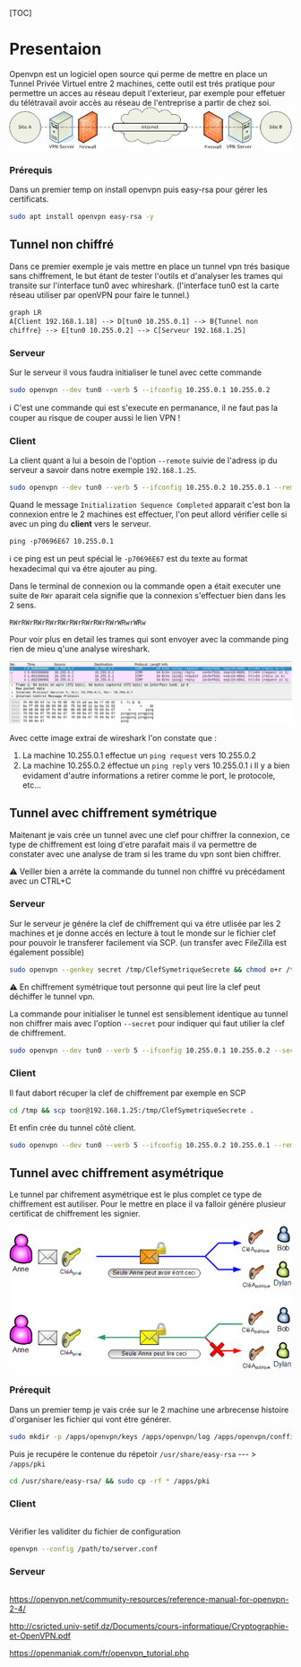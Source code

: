 [TOC]

# Presentaion

Openvpn est un logiciel open source qui perme de mettre en place un Tunnel Privée Virtuel entre 2 machines, cette outil est trés pratique pour permettre un acces au réseau depuit l'exterieur, par exemple pour effetuer du télétravail avoir accès au réseau de l'entreprise a partir de chez soi.![image-20220315135017095](./openVpn.assets/image-20220315135017095.png)

### Prérequis

Dans un premier temp on install openvpn puis easy-rsa pour gérer les certificats.

```bash
sudo apt install openvpn easy-rsa -y
```

## Tunnel non  chiffré

Dans ce premier exemple je vais mettre en place un tunnel vpn trés basique sans chiffrement, le but étant de tester l'outils et d'analyser les trames qui transite sur l'interface tun0 avec whireshark. (l'interface tun0 est la carte réseau utiliser par openVPN pour faire le tunnel.)

```mermaid
graph LR
A[Client 192.168.1.18] --> D[tun0 10.255.0.1] --> B{Tunnel non chiffre} --> E[tun0 10.255.0.2] --> C[Serveur 192.168.1.25]
```

### Serveur

Sur le serveur il vous faudra initialiser le tunel avec cette commande

```bash
sudo openvpn --dev tun0 --verb 5 --ifconfig 10.255.0.1 10.255.0.2
```

ℹ️ C'est une commande qui est s'execute en permanance, il ne faut pas la couper au risque de couper aussi le lien VPN !

### Client

La client quant a lui a besoin de l'option `--remote` suivie de l'adress ip du serveur a savoir dans notre exemple `192.168.1.25`.

```bash
sudo openvpn --dev tun0 --verb 5 --ifconfig 10.255.0.2 10.255.0.1 --remote 192.168.1.25
```

Quand le message `Initialization Sequence Completed` apparait c'est bon la connexion entre le 2 machines est effectuer, l'on peut allord vérifier celle si avec un ping du **client** vers le serveur.

```
ping -p70696E67 10.255.0.1
```

ℹ️ ce ping est un peut spécial le `-p70696E67` est du texte au format hexadecimal qui va étre ajouter au ping.

Dans le terminal de connexion ou la commande open a était executer une suite de `RWr` aparait cela signifie que la connexion s'effectuer bien dans les 2 sens.

```
RWrRWrRWrRWrRWrRWrRWrRWrRWrWRwrWRw
```

Pour voir plus en detail les trames qui sont envoyer avec la commande ping rien de mieu q'une analyse wireshark.

![image-20220315230509544](./openVpn.assets/image-20220315230509544.png)

Avec cette image extrai de wireshark l'on constate que :

1) La machine 10.255.0.1 effectue un `ping request` vers 10.255.0.2 
3) La machine 10.255.0.2 éffectue un `ping reply` vers 10.255.0.1
ℹ️ Il y a bien evidament d'autre informations a retirer comme le port, le protocole, etc...

## Tunnel avec chiffrement symétrique

Maitenant je vais crée un tunnel avec une clef pour chiffrer la connexion, ce type de chiffrement est loing d'etre parafait mais il va permettre de constater avec une analyse de tram si les trame du vpn sont bien chiffrer.

⚠️ Veiller bien a arréte la commande du tunnel non chiffré vu précédament avec un CTRL+C

### Serveur

 Sur le serveur je génére la clef de chiffrement qui va étre utlisée par les 2 machines et  je donne accés en lecture à tout le monde sur le fichier clef pour pouvoir le transferer facilement via SCP. (un transfer avec FileZilla est également possible)

```bash
sudo openvpn --genkey secret /tmp/ClefSymetriqueSecrete && chmod o+r /tmp/ClefSymetriqueSecrete
```
⚠️ En chiffrement symétrique tout personne qui peut lire la clef peut déchiffer le tunnel vpn.

La commande pour initialiser le tunnel est sensiblement identique au tunnel non chiffrer mais avec l'option `--secret` pour indiquer qui faut utilier la clef de chiffrement.

```bash
sudo openvpn --dev tun0 --verb 5 --ifconfig 10.255.0.1 10.255.0.2 --secret /tmp/ClefSymetriqueSecrete
```

### Client

Il faut dabort récuper la clef de chiffrement par exemple en SCP
```bash
cd /tmp && scp toor@192.168.1.25:/tmp/ClefSymetriqueSecrete .
```

Et enfin crée du tunnel côté client.

```bash
sudo openvpn --dev tun0 --verb 5 --ifconfig 10.255.0.2 10.255.0.1 --remote 192.168.1.25 --secret /tmp/ClefSymetriqueSecrete
```

## Tunnel avec chiffrement asymétrique

Le tunnel par chifrement asymétrique est le plus complet ce type de chiffrement est autiliser. Pour le mettre en place il va falloir génére plusieur certificat de chiffrement les signier.

![Assymetrie_-_signature_vs_chiffrement](./openVpn.assets/Assymetrie_-_signature_vs_chiffrement.png)

### Prérequit

Dans un premier temp je vais crée sur le 2 machine une arbrecense histoire d'organiser les fichier qui vont étre générer.

```bash
sudo mkdir -p /apps/openvpn/keys /apps/openvpn/log /apps/openvpn/conffiles /apps/pki
```

Puis je recupére le contenue du répetoir `/usr/share/easy-rsa` --- > `/apps/pki`

```bash
cd /usr/share/easy-rsa/ && sudo cp -rf * /apps/pki
```



### Client

```

```

Vérifier les validiter du fichier de configuration

```bash
openvpn --config /path/to/server.conf
```



### Serveur

```

```

https://openvpn.net/community-resources/reference-manual-for-openvpn-2-4/

http://csricted.univ-setif.dz/Documents/cours-informatique/Cryptographie-et-OpenVPN.pdf

https://openmaniak.com/fr/openvpn_tutorial.php
